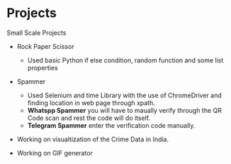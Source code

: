 # Projects
Small Scale Projects

* Rock Paper Scissor
  * Used basic Python if else condition, random function and some list properties 

* Spammer
  * Used Selenium and time Library with the use of ChromeDriver and finding location in web page through xpath.
  * **Whatspp Spammer** you will have to maually verify through the QR Code scan and rest the code will do itself.
  * **Telegram Spammer** enter the verification code manually.

* Working on visualtization of the Crime Data in India.
* Working on GIF generator
